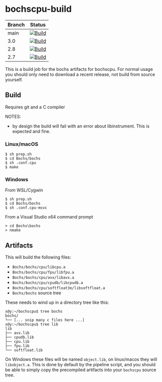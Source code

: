 # bochscpu-build

|Branch|Status|
|------|------|
|main|[![Build](https://github.com/yrp604/bochscpu-build/actions/workflows/build.yml/badge.svg)](https://github.com/yrp604/bochscpu-build/actions?query=branch%3Amain)|
|3.0|[![Build](https://github.com/yrp604/bochscpu-build/actions/workflows/build.yml/badge.svg?branch=3.0)](https://github.com/yrp604/bochscpu-build/actions?query=branch%3A3.0)|
|2.8|[![Build](https://github.com/yrp604/bochscpu-build/actions/workflows/build.yml/badge.svg?branch=2.8)](https://github.com/yrp604/bochscpu-build/actions?query=branch%3A2.8)|
|2.7|[![Build](https://github.com/yrp604/bochscpu-build/actions/workflows/build.yml/badge.svg?branch=2.7)](https://github.com/yrp604/bochscpu-build/actions?query=branch%3A2.7)|

This is a build job for the bochs artifacts for bochscpu. For normal usage you
should only need to download a recent release, not build from source yourself.

## Build

Requires git and a C compiler

NOTES:
- by design the build will fail with an error about libinstrument. This is
expected and fine.

### Linux/macOS

```
$ sh prep.sh
$ cd Bochs/bochs
$ sh .conf.cpu
$ make
```

### Windows

From WSL/Cygwin

```
$ sh prep.sh
$ cd Bochs/bochs
$ sh .conf.cpu-msvc
```

From a Visual Studio x64 command prompt
```
> cd Bochs\bochs
> nmake
```

## Artifacts

This will build the following files:
- `Bochs/bochs/cpu/libcpu.a`
- `Bochs/bochs/cpu/fpu/libfpu.a`
- `Bochs/bochs/cpu/avx/libavx.a`
- `Bochs/bochs/cpu/cpudb/libcpudb.a`
- `Bochs/bochs/cpu/softfloat3e/libsoftfloat.a`
- `Bochs/bochs` source tree

These needs to wind up in a directory tree like this:
```
x@y:~/bochscpu$ tree bochs
bochs/
└── [... snip many c files here ...]
x@y:~/bochscpu$ tree lib
lib
├── avx.lib
├── cpudb.lib
├── cpu.lib
├── fpu.lib
└── softfloat.lib
```

On Windows these files will be named `object.lib`, on linux/macos they will
`libobject.a`. This is done by default by the pipeline script, and you should
be able to simply copy the precompiled artifacts into your `bochscpu` source
tree.
